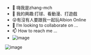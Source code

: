 - 👋 嗨我是zhang-mch
- 👀 我的興趣:打球、看動漫、打遊戲
- 😜有沒有人要跟我一起玩Albion Online
- 💞️ I’m looking to collaborate on ...
- 📫 How to reach me ...
- ![image](https://github.com/user-attachments/assets/34e03739-362a-47c9-b68b-40d025659601)

 ![image](https://github.com/user-attachments/assets/f5bee400-c738-4c30-aef0-999681a2f121)

